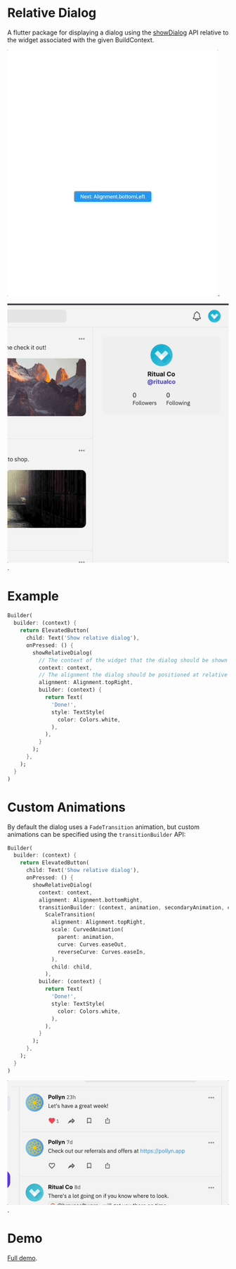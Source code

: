 # Relative Dialog

A flutter package for displaying a dialog using the [showDialog](https://api.flutter.dev/flutter/material/showDialog.html) API relative to the widget associated with the given BuildContext.

![Basic demo 2 gif](./demo2.gif).

![Basic demo gif](./demo.gif).

# Example

```dart
Builder(
  builder: (context) {
    return ElevatedButton(
      child: Text('Show relative dialog'),
      onPressed: () {
        showRelativeDialog(
          // The context of the widget that the dialog should be shown relative to.
          context: context,
          // The alignment the dialog should be positioned at relative to widget that opened it.
          alignment: Alignment.topRight,
          builder: (context) {
            return Text(
              'Done!',
              style: TextStyle(
                color: Colors.white,
              ),
            ),
          }
        );
      },
    );
  }
)
```

# Custom Animations

By default the dialog uses a `FadeTransition` animation, but custom animations can be specified using the `transitionBuilder` API:

```dart
Builder(
  builder: (context) {
    return ElevatedButton(
      child: Text('Show relative dialog'),
      onPressed: () {
        showRelativeDialog(
          context: context,
          alignment: Alignment.bottomRight,
          transitionBuilder: (context, animation, secondaryAnimation, child) =>
            ScaleTransition(
              alignment: Alignment.topRight,
              scale: CurvedAnimation(
                parent: animation,
                curve: Curves.easeOut,
                reverseCurve: Curves.easeIn,
              ),
              child: child,
            ),
          builder: (context) {
            return Text(
              'Done!',
              style: TextStyle(
                color: Colors.white,
              ),
            ),
          }
        );
      },
    );
  }
)
```

![Basic demo gif](./demo3.gif).

# Demo

[Full demo](https://github.com/danReynolds/relative_dialog/blob/master/example/lib/main.dart).
